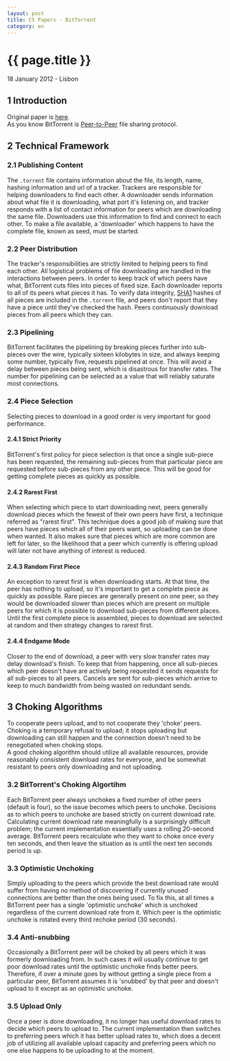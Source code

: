 ```yaml
---
layout: post
title: CS Papers - BitTorrent
category: en
---
```


# {{ page.title }}

<p class="meta">18 January 2012 - Lisbon</p>

## 1 Introduction

Original paper is [here](http://bittorrent.org/bittorrentecon.pdf).  
As you know BitTorrent is [Peer-to-Peer](http://en.wikipedia.org/wiki/Peer-to-peer) 
file sharing protocol. <!--In this blog I will try to give brief summary of this protocol.-->

## 2 Technical Framework

### 2.1 Publishing Content
The <code>.torrent</code> file contains information about the file, its length, name, 
hashing information and url of a tracker. Trackers are responsible for helping downloaders 
to find each other. A downloader sends information about what file it is downloading, what 
port it's listening on, and tracker responds with a list of contact information for peers 
which are downloading the same file. Downloaders use this information to find and connect 
to each other. To make a file available, a 'downloader' which happens to have the complete 
file, known as seed, must be started.

### 2.2 Peer Distribution
The tracker's responsibilities are strictly limited to helping peers to find each other. 
All logistical problems of file downloading are handled in the interactions between peers. 
In order to keep track of which peers have what, BitTorrent cuts files into pieces of fixed 
size. Each downloader reports to all of its peers what pieces it has. To verify data integrity, 
[SHA1](http://en.wikipedia.org/wiki/SHA-1) hashes of all pieces are included in the 
<code>.torrent</code> file, and peers don't report that they have a piece until they've 
checked the hash. Peers continuously download pieces from all peers which they can.

### 2.3 Pipelining
BitTorrent facilitates the pipelining by breaking pieces further into sub-pieces over the 
wire, typically sixteen kilobytes in size, and always keeping some number, typically five, 
requests pipelined at once. This will avoid a delay between pieces being sent, which is 
disastrous for transfer rates. The number for pipelining can be selected as a value that 
will reliably saturate most connections.

### 2.4 Piece Selection
Selecting pieces to download in a good order is very important for good performance.

#### 2.4.1 Strict Priority
BitTorrent's first policy for piece selection is that once a single sub-piece has been 
requested, the remaining sub-pieces from that particular piece are requested before 
sub-pieces from any other piece. This will be good for getting complete pieces as 
quickly as possible.

#### 2.4.2 Rarest First
When selecting which piece to start downloading next, peers generally download pieces 
which the fewest of their own peers have first, a technique referred as "rarest first". 
This technique does a good job of making sure that peers have pieces which all of their 
peers want, so uploading can be done when wanted. It also makes sure that pieces which 
are more common are left for later, so the likelihood that a peer which currently is 
offering upload will later not have anything of interest is reduced.

#### 2.4.3 Random First Piece
An exception to rarest first is when downloading starts. At that time, the peer has nothing 
to upload, so it's important to get a complete piece as quickly as possible. Rare pieces 
are generally present on one peer, so they would be downloaded slower than pieces which are 
present on multiple peers for which it is possible to download sub-pieces from different 
places. Until the first complete piece is assembled, pieces to download are selected at 
random and then strategy changes to rarest first.

#### 2.4.4 Endgame Mode
Closer to the end of download, a peer with very slow transfer rates may delay download's 
finish. To keep that from happening, once all sub-pieces which peer doesn't have are 
actively being requested it sends requests for all sub-pieces to all peers. Cancels are 
sent for sub-pieces which arrive to keep to much bandwidth from being wasted on redundant 
sends.

## 3 Choking Algorithms
To cooperate peers upload, and to not cooperate they 'choke' peers. Choking is a temporary 
refusal to upload; it stops uploading but downloading can still happen and the connection 
doesn't need to be renegotiated when choking stops.  
A good choking algorithm should utilize all available resources, provide reasonably consistent 
download rates for everyone, and be somewhat resistant to peers only downloading and not 
uploading.

### 3.2 BitTorrent's Choking Algortihm
Each BitTorrent peer always unchokes a fixed number of other peers (default is four), so the 
issue becomes which peers to unchoke. Decisions as to which peers to unchoke are based strictly 
on current download rate. Calculating current download rate meaningfully is a surprisingly 
difficult problem; the current implementation essentially uses a rolling 20-second average. 
BitTorrent peers recalculate who they want to choke once every ten seconds, and then leave 
the situation as is until the next ten seconds period is up.

### 3.3 Optimistic Unchoking
Simply uploading to the peers which provide the best download rate would suffer from having 
no method of discovering if currently unused connections are better than the ones being 
used. To fix this, at all times a BitTorrent peer has a single 'optimistic unchoke' which 
is unchoked regardless of the current download rate from it. Which peer is the optimistic 
unchoke is rotated every third rechoke period (30 seconds).

### 3.4 Anti-snubbing
Occasionally a BitTorrent peer will be choked by all peers which it was formerly downloading 
from. In such cases it will usually continue to get poor download rates until the optimistic 
unchoke finds better peers. Therefore, if over a minute goes by without getting a single 
piece from a particular peer, BitTorrent assumes it is 'snubbed' by that peer and doesn't 
upload to it except as an optimistic unchoke.

### 3.5 Upload Only
Once a peer is done downloading, it no longer has useful download rates to decide which peers 
to upload to. The current implementation then switches to preferring peers which it has better 
upload rates to, which does a decent job of utilizing all available upload capacity and 
preferring peers which no one else happens to be uploading to at the moment.
